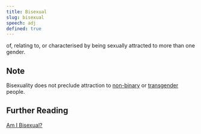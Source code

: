```yaml
---
title: Bisexual
slug: bisexual
speech: adj
defined: true
---
```


of, relating to, or characterised by being sexually attracted to more than one gender.

## Note

Bisexuality does not preclude attraction to [non-binary](#non-binary) or [transgender](#transgender) people.

## Further Reading

[Am I Bisexual?](http://www.bisexualindex.org.uk/index.php/AmIBisexual)
